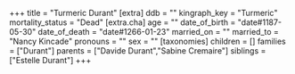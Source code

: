 +++
title = "Turmeric Durant"
[extra]
ddb = ""
kingraph_key = "Turmeric"
mortality_status = "Dead"
[extra.cha]
age = ""
date_of_birth = "date#1187-05-30"
date_of_death = "date#1266-01-23"
married_on = ""
married_to = "Nancy Kincade"
pronouns = ""
sex = ""
[taxonomies]
children = []
families = ["Durant"]
parents = ["Davide Durant","Sabine Cremaire"]
siblings = ["Estelle Durant"]
+++

